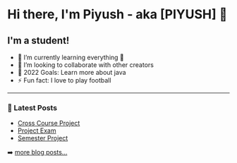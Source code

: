 # Hi there, I'm Piyush - aka [PIYUSH] 👋 


## I'm a student!

- 🌱 I’m currently learning everything 🤣
- 👯 I’m looking to collaborate with other creators
- 🥅 2022 Goals: Learn more about java
- ⚡ Fun fact: I love to play football

---

### 📕 Latest Posts

<!-- BLOG-POST-LIST:START -->
- [Cross Course Project](https://github.com/piyushsharma1209/Piyush-Sharma-Interaction-Design-CA)
- [Project Exam](https://github.com/Noroff-FEU-Assignments/project-exam-1-piyushsharma1209)
- [Semester Project](https://github.com/piyushsharma1209/Semester-project)
<!-- BLOG-POST-LIST:END -->

➡️ [more blog posts...](https://codestackr.com)

[website]: https://codeSTACKr.com
[course]: http://vsCodeHero.com
[twitter]: https://twitter.com/codeSTACKr
[youtube]: https://youtube.com/codeSTACKr
[instagram]: https://instagram.com/codeSTACKr
[linkedin]: https://linkedin.com/in/codeSTACKr
[webdevplaylist]: https://www.youtube.com/playlist?list=PLkwxH9e_vrAJ0WbEsFA9W3I1W-g_BTsbt
[jsplaylist]: https://www.youtube.com/playlist?list=PLkwxH9e_vrALRJKu7wfXby3MKeflhTu6B
[cssplaylist]: https://www.youtube.com/playlist?list=PLkwxH9e_vrALSdvZuEh6gqQdmDoDIoqz4
[reactplaylist]: https://www.youtube.com/playlist?list=PLkwxH9e_vrAK4TdffpxKY3QGyHCpxFcQ0
